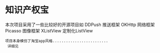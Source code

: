 # 知识产权宝

本次项目采用了一些比较好的开源项目如
                          DDPush  推送框架
                          OKHttp  网络框架
                          Picasso 图像框架
                          XListView  定制化ListView
                          
                         
                         
    
    项目本身模仿了淘宝app风格.........................
     详细见 
